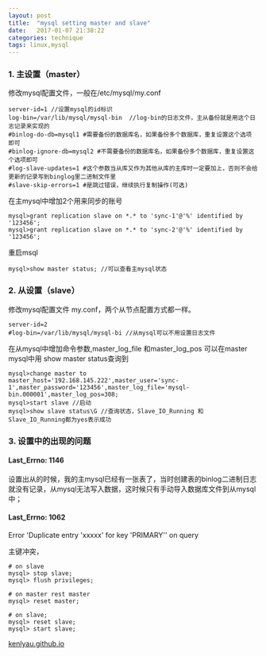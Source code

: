 ```yaml
---
layout: post
title:  "mysql setting master and slave"
date:   2017-01-07 21:38:22
categories: technique
tags: linux,mysql
---
```


### 1. 主设置（master）
修改mysql配置文件，一般在/etc/mysql/my.conf

```
server-id=1 //设置mysql的id标识
log-bin=/var/lib/mysql/mysql-bin  //log-bin的日志文件，主从备份就是用这个日志记录来实现的
#binlog-do-db=mysql1 #需要备份的数据库名，如果备份多个数据库，重复设置这个选项 即可
#binlog-ignore-db=mysql2 #不需要备份的数据库名，如果备份多个数据库，重复设置这 个选项即可
#log-slave-updates=1 #这个参数当从库又作为其他从库的主库时一定要加上，否则不会给更新的记录写到binglog里二进制文件里
#slave-skip-errors=1 #是跳过错误，继续执行复制操作(可选)

```
在主mysql中增加2个用来同步的账号

```
mysql>grant replication slave on *.* to 'sync-1'@'%' identified by '123456';
mysql>grant replication slave on *.* to 'sync-2'@'%' identified by '123456';

```
重启msql

```
mysql>show master status; //可以查看主mysql状态
```

### 2. 从设置（slave）
修改mysql配置文件 my.conf，两个从节点配置方式都一样。

```
server-id=2
#log-bin=/var/lib/mysql/mysql-bi //从mysql可以不用设置日志文件
```
在从mysql中增加命令参数,master_log_file 和master_log_pos 可以在master mysql中用 show master status查询到

```
mysql>change master to master_host='192.168.145.222',master_user='sync-1',master_password='123456',master_log_file='mysql-bin.000001',master_log_pos=308;  
mysql>start slave //启动
mysql>show slave status\G //查询状态，Slave_IO_Running 和Slave_IO_Running都为yes表示成功
```

### 3. 设置中的出现的问题
#### Last_Errno: 1146
设置出从的时候，我的主mysql已经有一张表了，当时创建表的binlog二进制日志就没有记录，从mysql无法写入数据，这时候只有手动导入数据库文件到从mysql中；
#### Last_Errno: 1062
Error 'Duplicate entry 'xxxxx' for key 'PRIMARY'' on query

主键冲突，

```
# on slave
mysql> stop slave;
mysql> flush privileges;

# on master rest master
mysql> reset master;

# on slave;
mysql> reset slave;
mysql> start slave;
```
[kenlyau.github.io][link]

[link]:    https://kenlyau.github.io
